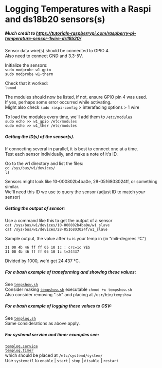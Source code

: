 # Logging Temperatures with a Raspi and ds18b20 sensors(s)

##### Much credit to https://tutorials-raspberrypi.com/raspberry-pi-temperature-sensor-1wire-ds18b20/
Sensor data wire(s) should be connected to GPIO 4.  
Also need to connect GND and 3.3-5V.  

Initialize the sensors:  
`sudo modprobe w1-gpio`  
`sudo modprobe w1-therm`  

Check that it worked:  
`lsmod`

The modules should now be listed, if not, ensure GPIO pin 4 was used.  
If yes, perhaps some error occurred while activating.  
Might also check `sudo raspi-config` > interafacing options > 1 wire  

To load the modules every time, we'll add them to `/etc/modules`  
`sudo echo >> w1_gpio /etc/modules`  
`sudo echo >> w1_ther /etc/modules`  

##### Getting the ID(s) of the sensor(s).
If connecting several in parallel, it is best to connect one at a time.  
Test each sensor individually, and make a note of it's ID.  

Go to the w1 directory and list the files:  
`cd /sys/bus/w1/devices/`  
`ls`  

Sensors might look like  10-000802b4ba0e, 28-0516803024ff, or something similar.  
We'll need this ID we use to query the sensor (adjust ID to match _your_ sensor)  

##### Getting the output of sensor:
Use a command like this to get the output of a sensor  
`cat /sys/bus/w1/devices/10-000802b4ba0e/w1_slave`  
`cat /sys/bus/w1/devices/28-0516803024f/w1_slave`  

Sample output, the value after `t=` is your temp in (in “mili-degrees °C”)  
```
31 00 4b 46 ff ff 05 10 1c : crc=1c YES
31 00 4b 46 ff ff 05 10 1c t=24437
```
Divided by 1000, we'd get 24.437 °C.

##### For a bash example of transforming and showing these values:
See [`tempshow.sh`](tempshow.sh)  
Consider making [`tempshow.sh`](tempshow.sh) executable `chmod +x tempshow.sh`  
Also consider removing ".sh" and placing at `/usr/bin/tempshow`  

##### For a bash example of logging these values to CSV:
See [`templog.sh`](templog.sh)  
Same considerations as above apply.  

##### For systemd service and timer examples see:
[`templog.service`](templog.service)  
[`templog.timer`](templog.timer)  
which should be placed at `/etc/systemd/system/`  
Use `systemctl` to `enable` | `start` | `stop` | `disable` | `restart`
